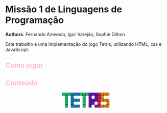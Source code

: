 

# Missão 1 de Linguagens de Programação

**Authors**: Fernando Azevedo, Igor Varejão, Sophie Dilhon

Este trabalho é uma implementação do jogo Tetris, utilizando HTML, css e JavaScript.


<h2 style="color:pink"> Como jogar </h2>


<h2 style="color:pink"> Conteúdo </h2>





<p align="center">
    <img src="imgs/Tetris.png" width="148.56" height="48.06" style="text-align:center"/>
</p>
